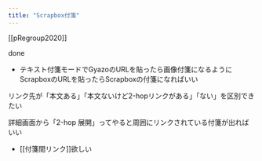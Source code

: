 ```yaml
---
title: "Scrapbox付箋"
---
```


[[pRegroup2020]]

done
- テキスト付箋モードでGyazoのURLを貼ったら画像付箋になるようにScrapboxのURLを貼ったらScrapboxの付箋になればいい

リンク先が「本文ある」「本文ないけど2-hopリンクがある」「ない」を区別できたい

詳細画面から「2-hop 展開」ってやると周囲にリンクされている付箋が出ればいい
- [[付箋間リンク]]欲しい

